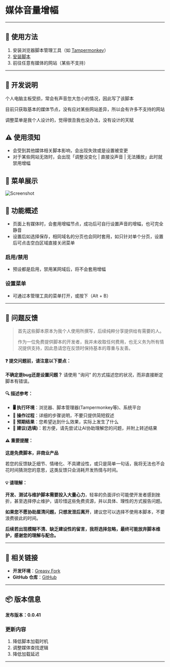 # **媒体音量增幅**

---

## **👻 使用方法**

1. 安装浏览器脚本管理工具（如 [Tampermonkey](https://chrome.google.com/webstore/detail/tampermonkey/dhdgffkkebhmkfjojejmpbldmpobfkfo)）
2. [安装脚本](https://update.greasyfork.org/scripts/472190/%E5%AA%92%E9%AB%94%E9%9F%B3%E9%87%8F%E5%A2%9E%E5%BC%B7%E5%99%A8.user.js)
3. 前往任意有媒体的网站（某些不支持）

---

## **🚧 开发说明**

个人电脑主板受损，常会有声音忽大忽小的情况，因此写了该脚本

目前只获取基本的媒体节点，没有应对某些网站差异，所以会有许多不支持的网站

调整菜单是我个人设计的，觉得很丑我也没办法，没有设计的天赋


## **⚠️ 使用须知**
- 会受到其他媒体相关脚本影响，会出现失效或是设置被变更
- 对于某些网站无效时，会出现「调整没变化 | 直接没声音 | 无法播放」此时就禁用增幅


## **👀 菜单展示**
![Screenshot](https://github.com/user-attachments/assets/61547ac5-8653-45fb-bf26-bba4ee174f0b)


## **📜 功能概述**
- 页面上有媒体时，会套用增幅节点，成功后可自行设置声音的增幅，也可完全静音
- 设置后如选择保存，相同域名的分页也会同时套用，如只针对单个分页，设置后可点击空白区域直接关闭菜单

### **启用/禁用**
- 预设都是启用，禁用某网域后，将不会套用增幅

### **设置菜单**
- 可通过本管理工具的菜单打开，或按下（Alt + B）

---

## 📣 问题反馈

> 首先这些脚本原本为我个人使用所撰写，后续纯粹分享提供给有需要的人。
>
> 作为一位免费提供脚本的开发者，我并未收取任何费用，也无义务为所有情况提供支持，因此恳请您在反馈时保持基本的尊重与友善。

#### ❓ 提交问题前，请注意以下要点：

**不确定是bug还是设置问题？** 请使用 "询问" 的方式描述您的状况，而非直接断定脚本有错误。

#### 🔍 描述参考：

- **🖥️ 执行环境**：浏览器、脚本管理器(Tampermonkey等)、系统平台
- **🧭 操作过程**：详细的步骤说明，不要只提供简短叙述
- **🎯 预期结果**：您希望达到什么效果，实际上发生了什么
- **🤖 建议(选填)**：若方便，请先尝试让AI协助理解您的问题，并附上转述结果

#### ⚠️ 重要提醒：

**这是免费脚本，非商业产品**

若您的反馈缺乏细节、情绪化、不具建设性，或只是简单一句话，我将无法也不会花时间猜测您的意思，这类反馈只会消耗开发热情与时间。

#### 💡 请理解：

**开发、测试与维护脚本需要投入大量心力**，轻率的负面评价可能使开发者感到挫折，甚至选择停止维护，请珍惜这些免费资源，并以具体、理性的方式报告问题。

**如果您不愿协助厘清问题，只想发泄后离开**，建议您可以选择不使用本脚本，不要浪费彼此的时间。

**后续若出现模糊不清、缺乏建设性的留言，我将选择忽略，最终可能放弃脚本维护，感谢您的理解与配合。**

---

## **🔗 相关链接**

- **开发环境**：[Greasy Fork](https://greasyfork.org/zh-TW/users/989635-canaan-hs)  
- **GitHub 仓库**：[GitHub](https://github.com/Canaan-HS/MonkeyScript/tree/main/VolumeBooster)

---

## **📦 版本信息**

**发布版本：0.0.41**

### **更新内容**
1. 降低脚本加载时机
2. 调整媒体查找逻辑
3. 降低加载延迟

---